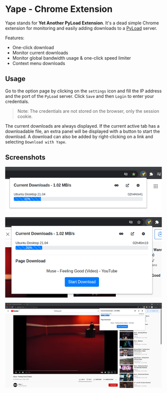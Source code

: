 # Yape - Chrome Extension

Yape stands for **Yet Another PyLoad Extension**. It's a dead simple Chrome extension for monitoring and easily adding downloads to a [PyLoad](https://github.com/pyload/pyload) server.

Features:
- One-click download
- Monitor current downloads
- Monitor global bandwidth usage & one-click speed limiter
- Context menu downloads

## Usage

Go to the option page by clicking on the `settings` icon and fill the IP address and the port of the `PyLoad` server. Click `Save` and then `Login` to enter your credentials.

> Note: The credentials are not stored on the browser, only the session cookie.  

The current downloads are always displayed.
If the current active tab has a downloadable file, an extra panel will be displayed with a button to start the download.
A download can also be added by right-clicking on a link and selecting `Download with Yape`.


## Screenshots

![Screenshot2](images/popup-1.png)

![Screenshot3](images/popup-2.png)

![Screenshot1](images/fullscreen.png)
